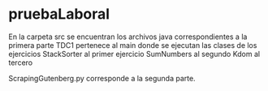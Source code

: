 # pruebaLaboral
En la carpeta src se encuentran los archivos java correspondientes a la primera parte
TDC1 pertenece al main donde se ejecutan las clases de los ejercicios
StackSorter al primer ejercicio
SumNumbers al segundo
Kdom al tercero

ScrapingGutenberg.py corresponde a la segunda parte.